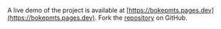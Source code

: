 A live demo of the project is available at [https://bokepmts.pages.dev](https://bokepmts.pages.dev).
Fork the [repository](https://github.com/keysorbawah/viralngewe) on GitHub.